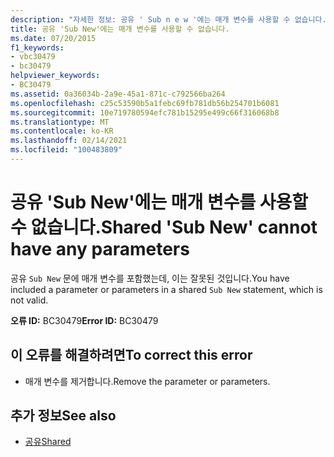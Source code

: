 ```yaml
---
description: "자세한 정보: 공유 ' Sub n e w '에는 매개 변수를 사용할 수 없습니다."
title: 공유 'Sub New'에는 매개 변수를 사용할 수 없습니다.
ms.date: 07/20/2015
f1_keywords:
- vbc30479
- bc30479
helpviewer_keywords:
- BC30479
ms.assetid: 0a36034b-2a9e-45a1-871c-c792566ba264
ms.openlocfilehash: c25c53590b5a1febc69fb781db56b254701b6081
ms.sourcegitcommit: 10e719780594efc781b15295e499c66f316068b8
ms.translationtype: MT
ms.contentlocale: ko-KR
ms.lasthandoff: 02/14/2021
ms.locfileid: "100483809"
---
```

# <a name="shared-sub-new-cannot-have-any-parameters"></a><span data-ttu-id="1d5e4-103">공유 'Sub New'에는 매개 변수를 사용할 수 없습니다.</span><span class="sxs-lookup"><span data-stu-id="1d5e4-103">Shared 'Sub New' cannot have any parameters</span></span>

<span data-ttu-id="1d5e4-104">공유 `Sub New` 문에 매개 변수를 포함했는데, 이는 잘못된 것입니다.</span><span class="sxs-lookup"><span data-stu-id="1d5e4-104">You have included a parameter or parameters in a shared `Sub New` statement, which is not valid.</span></span>  
  
 <span data-ttu-id="1d5e4-105">**오류 ID:** BC30479</span><span class="sxs-lookup"><span data-stu-id="1d5e4-105">**Error ID:** BC30479</span></span>  
  
## <a name="to-correct-this-error"></a><span data-ttu-id="1d5e4-106">이 오류를 해결하려면</span><span class="sxs-lookup"><span data-stu-id="1d5e4-106">To correct this error</span></span>  
  
- <span data-ttu-id="1d5e4-107">매개 변수를 제거합니다.</span><span class="sxs-lookup"><span data-stu-id="1d5e4-107">Remove the parameter or parameters.</span></span>  
  
## <a name="see-also"></a><span data-ttu-id="1d5e4-108">추가 정보</span><span class="sxs-lookup"><span data-stu-id="1d5e4-108">See also</span></span>

- [<span data-ttu-id="1d5e4-109">공유</span><span class="sxs-lookup"><span data-stu-id="1d5e4-109">Shared</span></span>](../language-reference/modifiers/shared.md)
